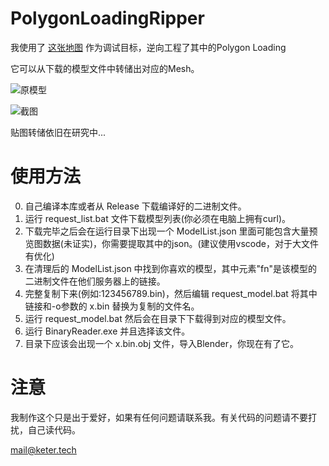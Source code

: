 # PolygonLoadingRipper

我使用了 [这张地图](https://vrchat.com/home/world/wrld_057b9b0f-a9c1-4f3c-b002-058a658e2217) 作为调试目标，逆向工程了其中的Polygon Loading

它可以从下载的模型文件中转储出对应的Mesh。

![原模型](https://raw.githubusercontent.com/KeterTech/PolygonLoadingRipper/master/screenshots/VRChat_KGHca1eHDm.png)

![截图](https://raw.githubusercontent.com/KeterTech/PolygonLoadingRipper/master/screenshots/blender_GWBcF6r26v.png)

贴图转储依旧在研究中...

# 使用方法
0. 自己编译本库或者从 Release 下载编译好的二进制文件。
1. 运行 request_list.bat 文件下载模型列表(你必须在电脑上拥有curl)。
2. 下载完毕之后会在运行目录下出现一个 ModelList.json 里面可能包含大量预览图数据(未证实)，你需要提取其中的json。(建议使用vscode，对于大文件有优化)
3. 在清理后的 ModelList.json 中找到你喜欢的模型，其中元素"fn"是该模型的二进制文件在他们服务器上的链接。
4. 完整复制下来(例如:123456789.bin)，然后编辑 request_model.bat 将其中链接和-o参数的 x.bin 替换为复制的文件名。
5. 运行 request_model.bat 然后会在目录下下载得到对应的模型文件。
6. 运行 BinaryReader.exe 并且选择该文件。
7. 目录下应该会出现一个 x.bin.obj 文件，导入Blender，你现在有了它。

# 注意

我制作这个只是出于爱好，如果有任何问题请联系我。有关代码的问题请不要打扰，自己读代码。

mail@keter.tech
